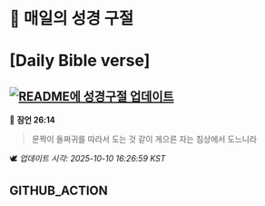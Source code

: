 # 🙏 매일의 성경 구절
# [Daily Bible verse]
## [![README에 성경구절 업데이트](https://github.com/DONGSUKA/first_test/actions/workflows/update-readme-bible.yml/badge.svg)](https://github.com/DONGSUKA/first_test/actions/workflows/update-readme-bible.yml)
<!-- START_BIBLE_VERSE -->
📖 **잠언 26:14**
> 문짝이 돌쩌귀를 따라서 도는 것 같이 게으른 자는 침상에서 도느니라

🕊️ _업데이트 시각: 2025-10-10 16:26:59 KST_
  <!-- END_BIBLE_VERSE -->
## GITHUB_ACTION
